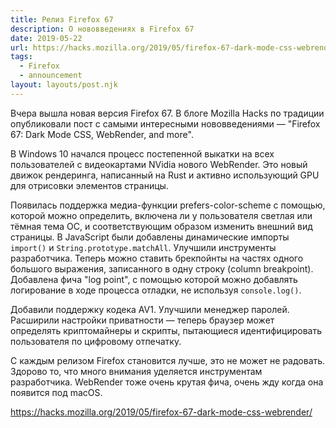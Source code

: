 ```yaml
---
title: Релиз Firefox 67
description: О нововведениях в Firefox 67
date: 2019-05-22
url: https://hacks.mozilla.org/2019/05/firefox-67-dark-mode-css-webrender/
tags:
  - Firefox
  - announcement
layout: layouts/post.njk
---
```

Вчера вышла новая версия Firefox 67. В блоге Mozilla Hacks по традиции опубликовали пост с самыми интересными нововведениями — "Firefox 67: Dark Mode CSS, WebRender, and more".

В Windows 10 начался процесс постепенной выкатки на всех пользователей с видеокартами NVidia нового WebRender. Это новый движок рендеринга, написанный на Rust и активно использующий GPU для отрисовки элементов страницы.

Появилась поддержка медиа-функции prefers-color-scheme с помощью, которой можно определить, включена ли у пользователя светлая или тёмная тема ОС, и соответствующим образом изменить внешний вид страницы. В JavaScript были добавлены динамические импорты `import()` и `String.prototype.matchAll`. Улучшили инструменты разработчика. Теперь можно ставить брекпойнты на частях одного большого выражения, записанного в одну строку (column breakpoint). Добавлена фича "log point", с помощью которой можно добавлять логирование в ходе процесса отладки, не используя `console.log()`.

Добавили поддержку кодека AV1. Улучшили менеджер паролей. Расширили настройки приватности — теперь браузер может определять криптомайнеры и скрипты, пытающиеся идентифицировать пользователя по цифровому отпечатку.

С каждым релизом Firefox становится лучше, это не может не радовать. Здорово то, что много внимания уделяется инструментам разработчика. WebRender тоже очень крутая фича, очень жду когда она появится под macOS.

https://hacks.mozilla.org/2019/05/firefox-67-dark-mode-css-webrender/
